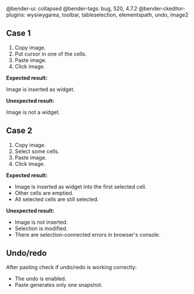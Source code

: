 @bender-ui: collapsed
@bender-tags: bug, 520, 4.7.2
@bender-ckeditor-plugins: wysiwygarea, toolbar, tableselection, elementspath, undo, image2

## Case 1

1. Copy image.
2. Put cursor in one of the cells.
3. Paste image.
4. Click image.

**Expected result:**

Image is inserted as widget.

**Unexpected result:**

Image is not a widget.

## Case 2

1. Copy image.
2. Select some cells.
3. Paste image.
4. Click image.

**Expected result:**

* Image is inserted as widget into the first selected cell.
* Other cells are emptied.
* All selected cells are still selected.

**Unexpected result:**

* Image is not inserted.
* Selection is modified.
* There are selection-connected errors in browser's console.

## Undo/redo

After pasting check if undo/redo is working correctly:

* The undo is enabled.
* Paste generates only one snapshot.
